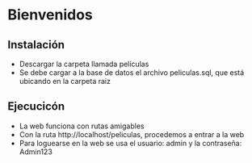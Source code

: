 # Bienvenidos

## Instalación

* Descargar la carpeta llamada películas
* Se debe cargar a la base de datos el archivo peliculas.sql, que está ubicando en la carpeta raiz

## Ejecucicón
* La web funciona con rutas amigables
* Con la ruta http://localhost/peliculas, procedemos a entrar a la web
* Para loguearse en la web se usa el usuario: admin y la contraseña: Admin123
